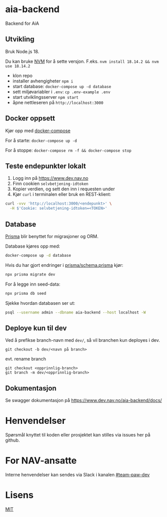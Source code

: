 # aia-backend

Backend for AiA

## Utvikling

Bruk Node.js 18.

Du kan bruke [NVM](https://github.com/nvm-sh/nvm) for å sette versjon.
F.eks. `nvm install 18.14.2 && nvm use 18.14.2`

-   klon repo
-   installer avhengigheter `npm i`
-   start database: `docker-compose up -d database`
-   sett miljøvariabler i `.env`: `cp .env-example .env`
-   start utviklingsserver `npm start`
-   åpne nettleseren på `http://localhost:3000`

## Docker oppsett

Kjør opp med [docker-compose](https://docs.docker.com/compose/)

For å starte: `docker-compose up -d`

For å stoppe: `docker-compose rm -f && docker-compose stop`

## Teste endepunkter lokalt

1. Logg inn på https://www.dev.nav.no
2. Finn cookien `selvbetjening-idtoken`
3. Kopier verdien, og sett den inn i requesten under
4. Kjør `curl` i terminalen eller bruk en REST-klient:

```sh
curl -vvv 'http://localhost:3000/<endepunkt>' \
  -H $'Cookie: selvbetjening-idtoken=<TOKEN>'
```

## Database

[Prisma](https://www.prisma.io/docs/) blir benyttet for migrasjoner og ORM.

Database kjøres opp med:

```sh
docker-compose up -d database
```

Hvis du har gjort endringer i [prisma/schema.prisma](prisma/schema.prisma) kjør:

```sh
npx prisma migrate dev
```

For å legge inn seed-data:

```sh
npx prisma db seed
```

Sjekke hvordan databasen ser ut:

```sh
psql --username admin --dbname aia-backend --host localhost -W
```

## Deploye kun til dev

Ved å prefikse branch-navn med `dev/`, så vil branchen kun deployes i dev.

```
git checkout -b dev/<navn på branch>
```

evt. rename branch

```
git checkout <opprinnlig-branch>
git branch -m dev/<opprinnlig-branch>
```

## Dokumentasjon

Se swagger dokumentasjon på https://www.dev.nav.no/aia-backend/docs/

# Henvendelser

Spørsmål knyttet til koden eller prosjektet kan stilles via issues her på github.

# For NAV-ansatte

Interne henvendelser kan sendes via Slack i kanalen [#team-paw-dev](https://nav-it.slack.com/archives/CLTFAEW75)

# Lisens

[MIT](LICENSE)
